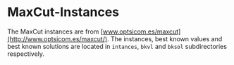 # MaxCut-Instances 

The MaxCut instances are from
[www.optsicom.es/maxcut](http://www.optsicom.es/maxcut/). The instances, best
known values and best known solutions are located in `intances`, `bkvl` and
`bksol` subdirectories respectively. 
